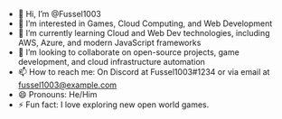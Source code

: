 - 👋 Hi, I’m @Fussel1003
- 👀 I’m interested in Games, Cloud Computing, and Web Development
- 🌱 I’m currently learning Cloud and Web Dev technologies, including AWS, Azure, and modern JavaScript frameworks
- 💞️ I’m looking to collaborate on open-source projects, game development, and cloud infrastructure automation
- 📫 How to reach me: On Discord at Fussel1003#1234 or via email at fussel1003@example.com
- 😄 Pronouns: He/Him
- ⚡ Fun fact: I love exploring new open world games.
